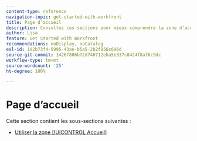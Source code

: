 ```yaml
---
content-type: reference
navigation-topic: get-started-with-workfront
title: Page d’accueil
description: Consultez ces sections pour mieux comprendre la zone d’accueil d’Adobe Workfront.
author: Lisa
feature: Get Started with Workfront
recommendations: noDisplay, noCatalog
exl-id: 192b73f4-5995-43ae-b5a5-2b2f856c696d
source-git-commit: 1426f806b72d740712eba5e337c8424f8af6c9dc
workflow-type: tm+mt
source-wordcount: '25'
ht-degree: 100%

---
```


# Page d’accueil

Cette section contient les sous-sections suivantes :

* [Utiliser la zone [!UICONTROL Accueil]](../../workfront-basics/using-home/using-the-home-area/use-the-home-area.md)
